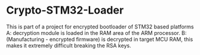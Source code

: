 # Crypto-STM32-Loader
This is part of a project for encrypted bootloader of STM32 based platforms
A: decryption module is loaded in the RAM area of the ARM processor.
B: (Manufacturing - encrypted firmware) is decrypted in target MCU RAM, this makes it extremely difficult breaking the RSA keys.
